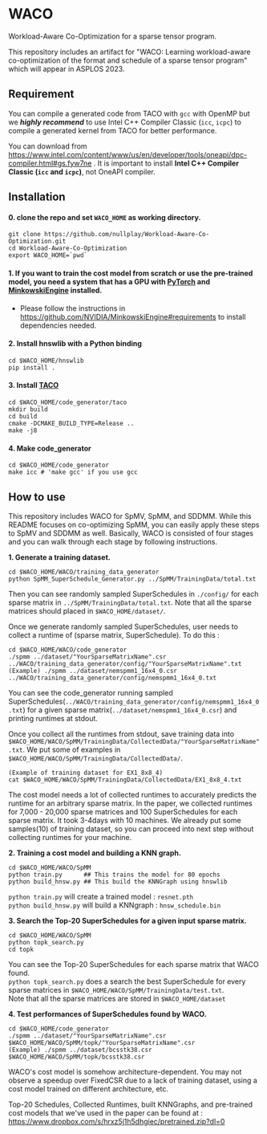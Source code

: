 # WACO
Workload-Aware Co-Optimization for a sparse tensor program.

This repository includes an artifact for "WACO: Learning workload-aware co-optimization of the format and schedule of a sparse tensor program" which will appear in ASPLOS 2023. 

## Requirement
You can compile a generated code from TACO with `gcc` with OpenMP but we ***highly recommend*** to use Intel C++ Compiler Classic (`icc`, `icpc`) to compile a generated kernel from TACO for better performance.

You can download from https://www.intel.com/content/www/us/en/developer/tools/oneapi/dpc-compiler.html#gs.fyw7ne . It is important to install **Intel C++ Compiler Classic (`icc` and `icpc`)**, not OneAPI compiler.

## Installation
#### 0. clone the repo and set `WACO_HOME` as working directory.
```
git clone https://github.com/nullplay/Workload-Aware-Co-Optimization.git
cd Workload-Aware-Co-Optimization
export WACO_HOME=`pwd`
```  
#### 1. If you want to train the cost model from scratch or use the pre-trained model, you need a system that has a GPU with [PyTorch](https://pytorch.org/get-started/locally/) and [MinkowskiEngine](https://github.com/NVIDIA/MinkowskiEngine) installed.

- Please follow the instructions in https://github.com/NVIDIA/MinkowskiEngine#requirements to install dependencies needed.  
#### 2. Install hnswlib with a Python binding
```
cd $WACO_HOME/hnswlib
pip install .
```
#### 3. Install [TACO](https://github.com/tensor-compiler/taco)
```
cd $WACO_HOME/code_generator/taco
mkdir build
cd build
cmake -DCMAKE_BUILD_TYPE=Release ..
make -j8
```
#### 4. Make code_generator
```
cd $WACO_HOME/code_generator
make icc # 'make gcc' if you use gcc
```

## How to use
This repository includes WACO for SpMV, SpMM, and SDDMM. While this README focuses on co-optimizing SpMM, you can easily apply these steps to SpMV and SDDMM as well.
Basically, WACO is consisted of four stages and you can walk through each stage by following instructions. 

**1. Generate a training dataset.**
```
cd $WACO_HOME/WACO/training_data_generator
python SpMM_SuperSchedule_Generator.py ../SpMM/TrainingData/total.txt
```
Then you can see randomly sampled SuperSchedules in `./config/` for each sparse matrix in `../SpMM/TrainingData/total.txt`.
Note that all the sparse matrices should placed in `$WACO_HOME/dataset/`.

Once we generate randomly sampled SuperSchedules, user needs to collect a runtime of (sparse matrix, SuperSchedule). To do this :
```
cd $WACO_HOME/WACO/code_generator
./spmm ../dataset/"YourSparseMatrixName".csr ../WACO/training_data_generator/config/"YourSparseMatrixName".txt
(Example) ./spmm ../dataset/nemspmm1_16x4_0.csr ../WACO/training_data_generator/config/nemspmm1_16x4_0.txt
```
You can see the code_generator running sampled SuperSchedules(`../WACO/training_data_generator/config/nemspmm1_16x4_0.txt`) for a given sparse matrix(`../dataset/nemspmm1_16x4_0.csr`) and printing runtimes at stdout. 

Once you collect all the runtimes from stdout, save training data into `$WACO_HOME/WACO/SpMM/TrainingData/CollectedData/"YourSparseMatrixName".txt`. We put some of examples in `$WACO_HOME/WACO/SpMM/TrainingData/CollectedData/`. 
```
(Example of training dataset for EX1_8x8_4)
cat $WACO_HOME/WACO/SpMM/TrainingData/CollectedData/EX1_8x8_4.txt
```

The cost model needs a lot of collected runtimes to accurately predicts the runtime for an arbitrary sparse matrix. In the paper, we collected runtimes for 7,000 - 20,000 sparse matrices and 100 SuperSchedules for each sparse matrix. It took 3-4days with 10 machines. We already put some samples(10) of training dataset, so you can proceed into next step without collecting runtimes for your machine.

**2. Training a cost model and building a KNN graph.**
```
cd $WACO_HOME/WACO/SpMM
python train.py      ## This trains the model for 80 epochs
python build_hnsw.py ## This build the KNNGraph using hnswlib
```

`python train.py` will create a trained model : `resnet.pth`  
`python build_hnsw.py` will build a KNNgraph : `hnsw_schedule.bin`

**3. Search the Top-20 SuperSchedules for a given input sparse matrix.**
```
cd $WACO_HOME/WACO/SpMM
python topk_search.py
cd topk
```
You can see the Top-20 SuperSchedules for each sparse matrix that WACO found.   
`python topk_search.py` does a search the best SuperSchedule for every sparse matrices in `$WACO_HOME/WACO/SpMM/TrainingData/test.txt`.  
Note that all the sparse matrices are stored in `$WACO_HOME/dataset`

**4. Test performances of SuperSchedules found by WACO.**
```
cd $WACO_HOME/code_generator
./spmm ../dataset/"YourSparseMatrixName".csr $WACO_HOME/WACO/SpMM/topk/"YourSparseMatrixName".csr
(Example) ./spmm ../dataset/bcsstk38.csr $WACO_HOME/WACO/SpMM/topk/bcsstk38.csr
```

WACO's cost model is somehow architecture-dependent. You may not observe a speedup over FixedCSR due to a lack of training dataset, using a cost model trained on different architecture, etc.

Top-20 Schedules, Collected Runtimes, built KNNGraphs, and pre-trained cost models that we've used in the paper can be found at : https://www.dropbox.com/s/hrxz5j1h5dhgiec/pretrained.zip?dl=0 
